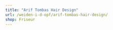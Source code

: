 ```yaml
---
title: "Arif Tombas Hair Design"
url: /weiden-i-d-opf/arif-tombas-hair-design/
shop: Friseur
---
```

